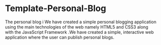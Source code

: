 # Template-Personal-Blog
The personal blog i We have created a simple personal blogging application using the main technologies of the web namely HTML5 and CSS3 along with the JavaScript Framework .We have created a simple, interactive web application where the user can publish personal blogs. 
